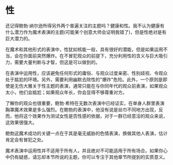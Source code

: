 # 性

还记得鲍勃·纳尔逊所得另外两个普遍关注的主题吗？健康和性。我不认为健康有什么潜力作为魔术表演的主题(可能某个创意大师会证明我错了)，但是性绝对是有巨大潜力的。

在魔术和其他形式的表演中，性犹如核能一般，具有很好的潜能，但是如果运用不当，会在你面前突然爆炸。在不冒犯观众的前提下，充分利用性的含义与巨大吸引力，需要大量判断与才智，但这是可以做到的。

在表演中运用性，应该避免任何形式的庸俗、与观众过度亲密、性别歧视、令观众处于尴尬的环境。另外，需要利用幽默去除性的"爆炸"危险。此外，一个原则是即使是无伤大雅关于性主题的表演，通常只能在与你同年代的观众前表演，如果观众太小，他们会尴尬；如果观众年长，你会显得不够尊重对方。

了解你的观众也很重要，鲍勃·希特在无数次表演中已经证实，在单身人群里表演胸罩魔术效果是多么强烈。在鲍勃的表演中，他没有说是丝巾不同地方出现，反而，他将这个效果作为测试女性是否性感的依据，对于一群已经意淫的观众来说，这效果很强大。

鲍勃这魔术成功的关键一点在于其是毫无威胁的色情表演，换做其他人表演，估计肯定会有冒犯之处。

魔术表演中运用性并不适用于所有人，并且绝对不可能适用于所有场合。如果你心中仍有疑惑，请忘却本节所说的主题，你可以专注于其他章节所提到的实质意义。